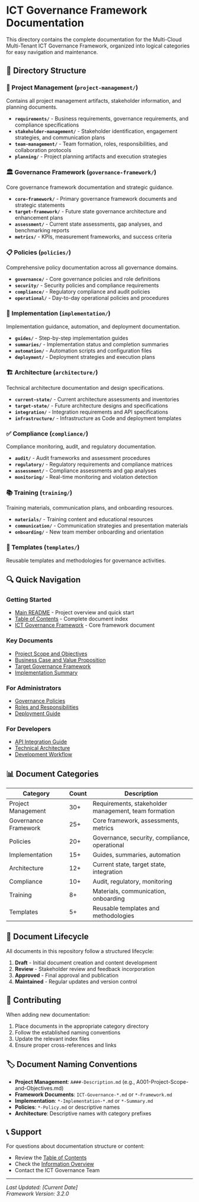 # ICT Governance Framework Documentation

This directory contains the complete documentation for the Multi-Cloud Multi-Tenant ICT Governance Framework, organized into logical categories for easy navigation and maintenance.

## 📁 Directory Structure

### 🎯 Project Management (`project-management/`)
Contains all project management artifacts, stakeholder information, and planning documents.

- **`requirements/`** - Business requirements, governance requirements, and compliance specifications
- **`stakeholder-management/`** - Stakeholder identification, engagement strategies, and communication plans
- **`team-management/`** - Team formation, roles, responsibilities, and collaboration protocols
- **`planning/`** - Project planning artifacts and execution strategies

### 🏛️ Governance Framework (`governance-framework/`)
Core governance framework documentation and strategic guidance.

- **`core-framework/`** - Primary governance framework documents and strategic statements
- **`target-framework/`** - Future state governance architecture and enhancement plans
- **`assessment/`** - Current state assessments, gap analyses, and benchmarking reports
- **`metrics/`** - KPIs, measurement frameworks, and success criteria

### 📋 Policies (`policies/`)
Comprehensive policy documentation across all governance domains.

- **`governance/`** - Core governance policies and role definitions
- **`security/`** - Security policies and compliance requirements
- **`compliance/`** - Regulatory compliance and audit policies
- **`operational/`** - Day-to-day operational policies and procedures

### 🚀 Implementation (`implementation/`)
Implementation guidance, automation, and deployment documentation.

- **`guides/`** - Step-by-step implementation guides
- **`summaries/`** - Implementation status and completion summaries
- **`automation/`** - Automation scripts and configuration files
- **`deployment/`** - Deployment strategies and execution plans

### 🏗️ Architecture (`architecture/`)
Technical architecture documentation and design specifications.

- **`current-state/`** - Current architecture assessments and inventories
- **`target-state/`** - Future architecture designs and specifications
- **`integration/`** - Integration requirements and API specifications
- **`infrastructure/`** - Infrastructure as Code and deployment templates

### ✅ Compliance (`compliance/`)
Compliance monitoring, audit, and regulatory documentation.

- **`audit/`** - Audit frameworks and assessment procedures
- **`regulatory/`** - Regulatory requirements and compliance matrices
- **`assessment/`** - Compliance assessments and gap analyses
- **`monitoring/`** - Real-time monitoring and violation detection

### 📚 Training (`training/`)
Training materials, communication plans, and onboarding resources.

- **`materials/`** - Training content and educational resources
- **`communication/`** - Communication strategies and presentation materials
- **`onboarding/`** - New team member onboarding and orientation

### 📄 Templates (`templates/`)
Reusable templates and methodologies for governance activities.

## 🔍 Quick Navigation

### Getting Started
- [Main README](../README.md) - Project overview and quick start
- [Table of Contents](../Table-of-Contents.md) - Complete document index
- [ICT Governance Framework](governance-framework/core-framework/ICT-Governance-Framework.md) - Core framework document

### Key Documents
- [Project Scope and Objectives](project-management/A001-Project-Scope-and-Objectives.md)
- [Business Case and Value Proposition](project-management/A002-Business-Case-Value-Proposition.md)
- [Target Governance Framework](governance-framework/target-framework/Target-Governance-Framework.md)
- [Implementation Summary](implementation/summaries/IMPLEMENTATION-SUMMARY.md)

### For Administrators
- [Governance Policies](policies/governance/ICT-Governance-Policies.md)
- [Roles and Responsibilities](policies/governance/ICT-Governance-Roles-Responsibilities.md)
- [Deployment Guide](implementation/deployment/Phased-Implementation-Execution-Plan.md)

### For Developers
- [API Integration Guide](../implementation-guides/api-integration-guide.md)
- [Technical Architecture](../technical-design/technical-stack-overview.md)
- [Development Workflow](../implementation-guides/development-workflow-guide.md)

## 📊 Document Categories

| Category | Count | Description |
|----------|-------|-------------|
| Project Management | 30+ | Requirements, stakeholder management, team formation |
| Governance Framework | 25+ | Core framework, assessments, metrics |
| Policies | 20+ | Governance, security, compliance, operational |
| Implementation | 15+ | Guides, summaries, automation |
| Architecture | 12+ | Current state, target state, integration |
| Compliance | 10+ | Audit, regulatory, monitoring |
| Training | 8+ | Materials, communication, onboarding |
| Templates | 5+ | Reusable templates and methodologies |

## 🔄 Document Lifecycle

All documents in this repository follow a structured lifecycle:

1. **Draft** - Initial document creation and content development
2. **Review** - Stakeholder review and feedback incorporation
3. **Approved** - Final approval and publication
4. **Maintained** - Regular updates and version control

## 📝 Contributing

When adding new documentation:

1. Place documents in the appropriate category directory
2. Follow the established naming conventions
3. Update the relevant index files
4. Ensure proper cross-references and links

## 🏷️ Document Naming Conventions

- **Project Management**: `A###-Description.md` (e.g., A001-Project-Scope-and-Objectives.md)
- **Framework Documents**: `ICT-Governance-*.md` or `*-Framework.md`
- **Implementation**: `*-Implementation-*.md` or `*-Summary.md`
- **Policies**: `*-Policy.md` or descriptive names
- **Architecture**: Descriptive names with category prefixes

## 📞 Support

For questions about documentation structure or content:
- Review the [Table of Contents](../Table-of-Contents.md)
- Check the [Information Overview](../InformationOverview.md)
- Contact the ICT Governance Team

---

*Last Updated: [Current Date]*  
*Framework Version: 3.2.0*
